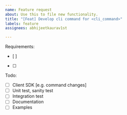 ```yaml
---
name: Feature request
about: Use this to file new functionality.
title: "[Feat] Develop cli command for <cli_command>"
labels: feature
assignees: abhijeetkaurav1st

---
```


Requirements:
- [ ] 
- [ ] 

Todo:
- [ ] Client SDK [e.g. command changes]
- [ ] Unit test, sanity test
- [ ] Integration test
- [ ] Documentation
- [ ] Examples
